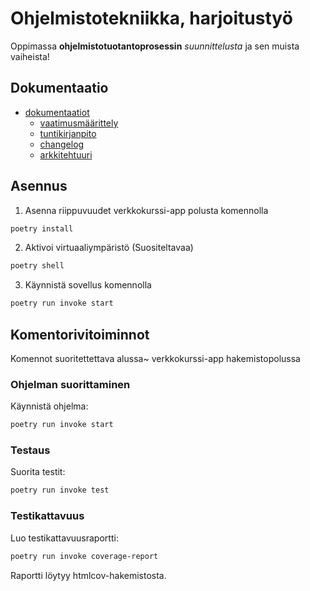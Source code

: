 # Ohjelmistotekniikka, harjoitustyö
Oppimassa **ohjelmistotuotantoprosessin** *suunnittelusta* ja sen muista vaiheista!

##  Dokumentaatio

- [dokumentaatiot](https://github.com/paulikarels/ot-harjoitustyo/tree/main/dokumentaatio)
  - [vaatimusmäärittely](https://github.com/paulikarels/ot-harjoitustyo/blob/main/dokumentaatio/vaatimusmaarittely.md)
  - [tuntikirjanpito](https://github.com/paulikarels/ot-harjoitustyo/blob/main/dokumentaatio/tuntikirjanpito.md)
  - [changelog](https://github.com/paulikarels/ot-harjoitustyo/blob/main/dokumentaatio/changelog.md)
  - [arkkitehtuuri](https://github.com/paulikarels/ot-harjoitustyo/blob/main/dokumentaatio/arkkitehtuuri.md)




## Asennus

1. Asenna riippuvuudet verkkokurssi-app polusta komennolla

```bash
poetry install
```

2. Aktivoi virtuaaliympäristö (Suositeltavaa)

```bash
poetry shell
```


3. Käynnistä sovellus komennolla

```bash
poetry run invoke start
```

## Komentorivitoiminnot
Komennot suoritettettava alussa~ verkkokurssi-app hakemistopolussa
### Ohjelman suorittaminen

Käynnistä ohjelma:

```bash
poetry run invoke start
```

### Testaus

Suorita testit:

```bash
poetry run invoke test
```

### Testikattavuus

Luo testikattavuusraportti:

```bash
poetry run invoke coverage-report
```

Raportti löytyy htmlcov-hakemistosta.